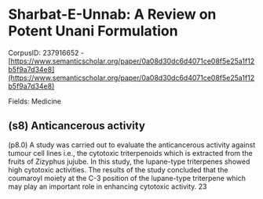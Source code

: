 # Sharbat-E-Unnab: A Review on Potent Unani Formulation

CorpusID: 237916652 - [https://www.semanticscholar.org/paper/0a08d30dc6d4071ce08f5e25a1f12b5f9a7d34e8](https://www.semanticscholar.org/paper/0a08d30dc6d4071ce08f5e25a1f12b5f9a7d34e8)

Fields: Medicine

## (s8) Anticancerous activity
(p8.0) A study was carried out to evaluate the anticancerous activity against tumour cell lines i.e., the cytotoxic triterpenoids which is extracted from the fruits of Zizyphus jujube. In this study, the lupane-type triterpenes showed high cytotoxic activities. The results of the study concluded that the coumaroyl moiety at the C-3 position of the lupane-type triterpene which may play an important role in enhancing cytotoxic activity. 23 
